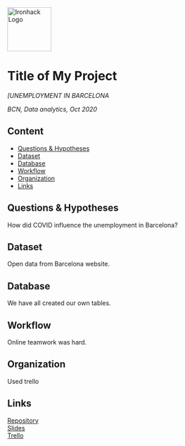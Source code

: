 <img src="https://bit.ly/2VnXWr2" alt="Ironhack Logo" width="100"/>

# Title of My Project
*[UNEMPLOYMENT IN BARCELONA*

*BCN, Data analytics, Oct 2020*

## Content
- [Questions & Hypotheses](#questions-hypotheses)
- [Dataset](#dataset)
- [Database](#database)
- [Workflow](#workflow)
- [Organization](#organization)
- [Links](#links)


## Questions & Hypotheses
How did COVID influence the unemployment in Barcelona?

## Dataset
Open data from Barcelona website.

## Database
We have all created our own tables.

## Workflow
Online teamwork was hard.

## Organization
Used trello

## Links

[Repository](https://github.com/)  
[Slides](https://slides.com/)  
[Trello](https://trello.com/en)  
